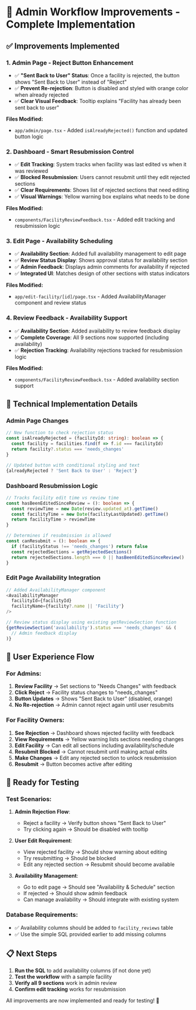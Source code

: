 # 🎯 Admin Workflow Improvements - Complete Implementation

## ✅ **Improvements Implemented**

### 1. **Admin Page - Reject Button Enhancement**
- ✅ **"Sent Back to User" Status**: Once a facility is rejected, the button shows "Sent Back to User" instead of "Reject"
- ✅ **Prevent Re-rejection**: Button is disabled and styled with orange color when already rejected
- ✅ **Clear Visual Feedback**: Tooltip explains "Facility has already been sent back to user"

**Files Modified:**
- `app/admin/page.tsx` - Added `isAlreadyRejected()` function and updated button logic

### 2. **Dashboard - Smart Resubmission Control**
- ✅ **Edit Tracking**: System tracks when facility was last edited vs when it was reviewed
- ✅ **Blocked Resubmission**: Users cannot resubmit until they edit rejected sections
- ✅ **Clear Requirements**: Shows list of rejected sections that need editing
- ✅ **Visual Warnings**: Yellow warning box explains what needs to be done

**Files Modified:**
- `components/FacilityReviewFeedback.tsx` - Added edit tracking and resubmission logic

### 3. **Edit Page - Availability Scheduling**
- ✅ **Availability Section**: Added full availability management to edit page
- ✅ **Review Status Display**: Shows approval status for availability section
- ✅ **Admin Feedback**: Displays admin comments for availability if rejected
- ✅ **Integrated UI**: Matches design of other sections with status indicators

**Files Modified:**
- `app/edit-facility/[id]/page.tsx` - Added AvailabilityManager component and review status

### 4. **Review Feedback - Availability Support**
- ✅ **Availability Section**: Added availability to review feedback display
- ✅ **Complete Coverage**: All 9 sections now supported (including availability)
- ✅ **Rejection Tracking**: Availability rejections tracked for resubmission logic

**Files Modified:**
- `components/FacilityReviewFeedback.tsx` - Added availability section support

## 🔧 **Technical Implementation Details**

### Admin Page Changes
```typescript
// New function to check rejection status
const isAlreadyRejected = (facilityId: string): boolean => {
  const facility = facilities.find(f => f.id === facilityId)
  return facility?.status === 'needs_changes'
}

// Updated button with conditional styling and text
{alreadyRejected ? 'Sent Back to User' : 'Reject'}
```

### Dashboard Resubmission Logic
```typescript
// Tracks facility edit time vs review time
const hasBeenEditedSinceReview = (): boolean => {
  const reviewTime = new Date(review.updated_at).getTime()
  const facilityTime = new Date(facilityLastUpdated).getTime()
  return facilityTime > reviewTime
}

// Determines if resubmission is allowed
const canResubmit = (): boolean => {
  if (facilityStatus !== 'needs_changes') return false
  const rejectedSections = getRejectedSections()
  return rejectedSections.length === 0 || hasBeenEditedSinceReview()
}
```

### Edit Page Availability Integration
```typescript
// Added AvailabilityManager component
<AvailabilityManager
  facilityId={facilityId}
  facilityName={facility?.name || 'Facility'}
/>

// Review status display using existing getReviewSection function
{getReviewSection('availability').status === 'needs_changes' && (
  // Admin feedback display
)}
```

## 🎯 **User Experience Flow**

### For Admins:
1. **Review Facility** → Set sections to "Needs Changes" with feedback
2. **Click Reject** → Facility status changes to "needs_changes"
3. **Button Updates** → Shows "Sent Back to User" (disabled, orange)
4. **No Re-rejection** → Admin cannot reject again until user resubmits

### For Facility Owners:
1. **See Rejection** → Dashboard shows rejected facility with feedback
2. **View Requirements** → Yellow warning lists sections needing changes
3. **Edit Facility** → Can edit all sections including availability/schedule
4. **Resubmit Blocked** → Cannot resubmit until making actual edits
5. **Make Changes** → Edit any rejected section to unlock resubmission
6. **Resubmit** → Button becomes active after editing

## 🚀 **Ready for Testing**

### Test Scenarios:
1. **Admin Rejection Flow**:
   - Reject a facility → Verify button shows "Sent Back to User"
   - Try clicking again → Should be disabled with tooltip

2. **User Edit Requirement**:
   - View rejected facility → Should show warning about editing
   - Try resubmitting → Should be blocked
   - Edit any rejected section → Resubmit should become available

3. **Availability Management**:
   - Go to edit page → Should see "Availability & Schedule" section
   - If rejected → Should show admin feedback
   - Can manage availability → Should integrate with existing system

### Database Requirements:
- ✅ Availability columns should be added to `facility_reviews` table
- ✅ Use the simple SQL provided earlier to add missing columns

## 📋 **Next Steps**
1. **Run the SQL** to add availability columns (if not done yet)
2. **Test the workflow** with a sample facility
3. **Verify all 9 sections** work in admin review
4. **Confirm edit tracking** works for resubmission

All improvements are now implemented and ready for testing! 🎉